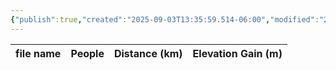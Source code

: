 ```yaml
---
{"publish":true,"created":"2025-09-03T13:35:59.514-06:00","modified":"2025-09-03T14:48:24.029-06:00","published":"2025-09-03T14:48:24.029-06:00","tags":["route"],"cssclasses":"","elevation":null,"region":"Yoho","location":null,"DWYT":"Premiere","Kane":null,"completed":true}
---
```



| file name | People | Distance (km) | Elevation Gain (m) |
| --------- | ------ | ------------- | ------------------ |